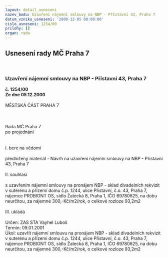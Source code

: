 ```yaml
---
layout: detail_usneseni
nazev_bodu: Uzavření nájemní smlouvy na NBP - Přístavní 43, Praha 7
datum_vzniku_usneseni: '2000-12-05 00:00:00'
cislo_usneseni: 1254/00
prilohy: []
organ: rada
---
```

<div id="ucUsn_pList" class="usn">
	<span><h2>Usnesení rady MČ Praha 7 </h2>
<br></span><div class="standBody">
<span><h3>Uzavření nájemní smlouvy na NBP - Přístavní 43, Praha 7</h3></span><div class="center">
		<strong>č. 1254/00</strong><br>
	</div>
<div class="center">
		<strong>Ze dne 05.12.2000</strong><br><br>
	</div>MĚSTSKÁ ČÁST PRAHA 7<br><br><br><br>Rada MČ Praha 7<br>po projednání<br><br><br>I.	bere na vědomí<br><br> předložený materiál - Návrh na uzavření nájemní smlouvy na NBP - Přístavní 43, Praha 7<br><br>II.	souhlasí <br><br>s uzavřením nájemní smlouvy na pronájem NBP - sklad divadelních rekvizit v suterénu a přízemí domu č.p. 1244, ulice Přístavní, č.o. 43, Praha 7, nájemce PROBIONT OS, sídlo Žatecká 8, Praha 1, IČO 69780625, na dobu neurčitou, za nájemné 300,-Kč/m2/rok, o celkové rozloze 93,2m2<br><br>III.	ukládá <br><br> Určen:	     	ZAS STA Vayhel Luboš<br>Termín: 09.01.2001<br>Úkol:	uzavřít nájemní smlouvu na pronájem NBP - sklad divadelních rekvizit v suterénu a přízemí domu č.p. 1244, ulice Přístavní, č.o. 43, Praha 7, nájemce PROBIONT OS, sídlo Žatecká 8, Praha 1, IČO 69780625, na dobu neurčitou, za nájemné 300,-Kč/m2/rok, o celkové rozloze 93,2m2<br>  <br><br> </div>
</div>
